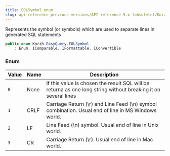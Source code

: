 ```yaml
---
title: EOLSymbol enum
slug: api-reference-previous-versions/API reference 5.x (obsolete)/Korzh.EasyQuery namespace/eolsymbol-enum
---
```



Represents the symbol (or symbols) which are used to separate lines in generated SQL statements
```csharp
public enum Korzh.EasyQuery.EOLSymbol
    : Enum, IComparable, IFormattable, IConvertible

```

### Enum

| Value | Name | Description | 
| --- | --- | --- | 
| `0` | None | If this value is chosen the result SQL will be returna as one long string without breaking it on several lines | 
| `1` | CRLF | Carriage Return (\r) and Line Feed (\n) symbol combination. Usual end of line in MS Windows world. | 
| `2` | LF | Line Feed (\n) symbol. Usual end of line in Unix world. | 
| `3` | CR | Carriage Return (\r). Usual end of line in Mac world. |